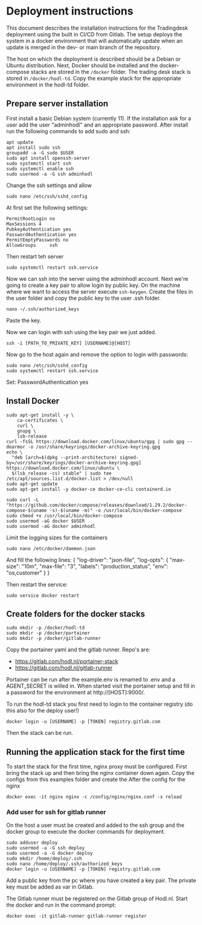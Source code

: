 # Deployment instructions

This document describes the installation instructions for the Tradingdesk deployment using the built in CI/CD from Gitlab. The setup deploys the system in a docker environment that will automatically update when an update is merged in the dev- or main branch of the repository.

The host on which the deployment is described should be a Debian or Ubuntu distribution. Next, Docker should be installed and the docker-compose stacks are stored in the ```/docker``` folder. The trading desk stack is stored in ```/docker/hodl-td```. Copy the example stack for the appropriate environment in the hodl-td folder.

## Prepare server installation
First install a basic  Debian system (currently 11). If the installation ask for a user add the user "adminhodl" and an appropriate password. After install run the following commands to add sudo and ssh:
```
apt update
apt install sudo ssh
groupadd -a -G sudo $USER
sudo apt install openssh-server
sudo systemctl start ssh
sudo systemctl enable ssh
sudo usermod -a -G ssh adminhodl
```
Change the ssh settings and allow 
```
sudo nano /etc/ssh/sshd_config
```
At first set the following settings:
```
PermitRootLogin no
MaxSessions 4
PubkeyAuthentication yes
PasswordAuthentication yes
PermitEmptyPasswords no
AllowGroups     ssh
```
Then restart teh server
```
sudo systemctl restart ssh.service
```

Now we can ssh into the server using the adminhodl account. Next we're going to create a key pair to allow login by public key. On the machine where we want to access the server execute ```ssh-keygen```. Create the files in the user folder and copy the public key to the user .ssh folder.
```
nano ~/.ssh/authorized_keys
```
Paste the key.

Now we can login with ssh using the key pair we just added. 
```
ssh -i [PATH_TO_PRIVATE_KEY] [USERNAME]@[HOST]
```
Now go to the host again and remove the option to login with passwords:
```
sudo nano /etc/ssh/sshd_config
sudo systemctl restart ssh.service
```
Set: PasswordAuthentication yes


## Install Docker
```
sudo apt-get install -y \
    ca-certificates \
    curl \
    gnupg \
    lsb-release
curl -fsSL https://download.docker.com/linux/ubuntu/gpg | sudo gpg --dearmor -o /usr/share/keyrings/docker-archive-keyring.gpg
echo \
  "deb [arch=$(dpkg --print-architecture) signed-by=/usr/share/keyrings/docker-archive-keyring.gpg] https://download.docker.com/linux/ubuntu \
  $(lsb_release -cs) stable" | sudo tee /etc/apt/sources.list.d/docker.list > /dev/null
sudo apt-get update
sudo apt-get install -y docker-ce docker-ce-cli containerd.io

sudo curl -L "https://github.com/docker/compose/releases/download/1.29.2/docker-compose-$(uname -s)-$(uname -m)" -o /usr/local/bin/docker-compose
sudo chmod +x /usr/local/bin/docker-compose
sudo usermod -aG docker $USER
sudo usermod -aG docker adminhodl
```

Limit the logging sizes for the containers
```
sudo nano /etc/docker/daemon.json
```
And fill the following lines:
{
  "log-driver": "json-file",
  "log-opts": {
    "max-size": "10m",
    "max-file": "3",
    "labels": "production_status",
    "env": "os,customer"
  }
}

Then restart the service:
```
sudo service docker restart
```

## Create folders for the docker stacks
```
sudo mkdir -p /docker/hodl-td
sudo mkdir -p /docker/portainer
sudo mkdir -p /docker/gitlab-runner
```

Copy the portainer yaml and the gitlab runner. Repo's are:
- https://gitlab.com/hodl.nl/portainer-stack
- https://gitlab.com/hodl.nl/gitlab-runner

Portainer can be run after the example.env is renamed to .env and a AGENT_SECRET is willed in. When started visit the portainer setup and fill in a password for the environment at http://[HOST]:9000/.

To run the hodl-td stack you first need to login to the container registry (do this also for the deploy user!)
```
docker login -u [USERNAME] -p [TOKEN] registry.gitlab.com
```
Then the stack can be run.

## Running the application stack for the first time
To start the stack for the first time, nginx proxy must be configured. First bring the stack up and then bring the nginx container down again. Copy the configs from this examples folder and create the 
After the config for the nginx
```
docker exec -it nginx nginx -c /config/nginx/nginx.conf -s reload
```

### Add user for ssh for gitlab runner
On the host a user must be created and added to the ssh group and the docker group to execute the docker commands for deployment.
```
sudo adduser deploy
sudo usermod -a -G ssh deploy
sudo usermod -a -G docker deploy
sudo mkdir /home/deploy/.ssh
sudo nano /home/deploy/.ssh/authorized_keys
docker login -u [USERNAME] -p [TOKEN] registry.gitlab.com
```
Add a public key from the pc where you have created a key pair. The private key must be added as var in Gitlab.

The Gitlab runner must be registered on the Gitlab group of Hodl.nl. Start the docker and run in the command prompt:
```
docker exec -it gitlab-runner gitlab-runner register
```

